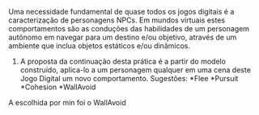 Uma necessidade fundamental de quase todos os jogos digitais é a caracterização de personagens NPCs. Em
mundos virtuais estes comportamentos são as conduções das habilidades de um personagem autônomo em
navegar para um destino e/ou objetivo, através de um ambiente que inclua objetos estáticos e/ou dinâmicos.

1. A proposta da continuação desta prática é a partir do modelo construído, aplica-lo a um personagem
qualquer em uma cena deste Jogo Digital um novo comportamento. Sugestões:
 *Flee
 *Pursuit
 *Cohesion
 *WallAvoid

A escolhida por min foi o WallAvoid
